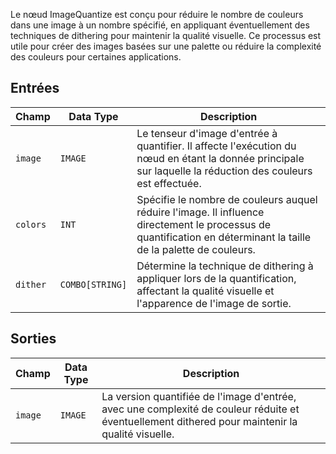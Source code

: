 Le nœud ImageQuantize est conçu pour réduire le nombre de couleurs dans une image à un nombre spécifié, en appliquant éventuellement des techniques de dithering pour maintenir la qualité visuelle. Ce processus est utile pour créer des images basées sur une palette ou réduire la complexité des couleurs pour certaines applications.

## Entrées

| Champ   | Data Type | Description                                                                       |
|---------|-------------|-----------------------------------------------------------------------------------|
| `image` | `IMAGE`     | Le tenseur d'image d'entrée à quantifier. Il affecte l'exécution du nœud en étant la donnée principale sur laquelle la réduction des couleurs est effectuée. |
| `colors`| `INT`       | Spécifie le nombre de couleurs auquel réduire l'image. Il influence directement le processus de quantification en déterminant la taille de la palette de couleurs. |
| `dither`| `COMBO[STRING]` | Détermine la technique de dithering à appliquer lors de la quantification, affectant la qualité visuelle et l'apparence de l'image de sortie. |

## Sorties

| Champ | Data Type | Description                                                                   |
|-------|-------------|-------------------------------------------------------------------------------|
| `image`| `IMAGE`     | La version quantifiée de l'image d'entrée, avec une complexité de couleur réduite et éventuellement dithered pour maintenir la qualité visuelle. |
